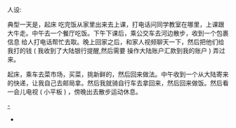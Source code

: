 
人设:

典型一天是，起床 吃完饭从家里出来去上课，打电话问同学教室在哪里，上课跟大牛走。中午去一个餐厅吃饭。下午下课后，乘公交车去河边散步，收到一个包裹信息 给人打电话帮忙去取。晚上回家之后，和家人视频聊天一下，然后把他们给我打的钱 ( 我收到了大陆银行提醒,然后需要 操作大陆账户汇款到我的账户 ) 弄过来。

起床，乘车去菜市场，买菜，挑新鲜的，然后回来做法。中午收到一个从大陆寄来的快递，让我自己去邮局拿。然后我就骑自行车去拿回来，然后回来做饭。然后看一会儿电视 ( 小平板 ) ，傍晚出去散步运动休息。

[-](https://github.com/7900ms/000nottheater_deserted_systemsoftware/tree/master/supplementary/Zhihua#兴趣爱好)

-
